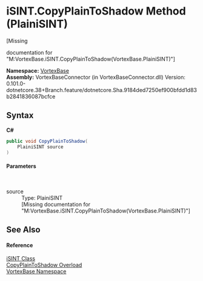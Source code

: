 # iSINT.CopyPlainToShadow Method (PlainiSINT)
 

\[Missing <summary> documentation for "M:VortexBase.iSINT.CopyPlainToShadow(VortexBase.PlainiSINT)"\]

**Namespace:**&nbsp;<a href="N_VortexBase.md">VortexBase</a><br />**Assembly:**&nbsp;VortexBaseConnector (in VortexBaseConnector.dll) Version: 0.101.0-dotnetcore.38+Branch.feature/dotnetcore.Sha.9184ded7250ef900bfdd1d83b2841836087bcfce

## Syntax

**C#**<br />
``` C#
public void CopyPlainToShadow(
	PlainiSINT source
)
```


#### Parameters
&nbsp;<dl><dt>source</dt><dd>Type: PlainiSINT<br />\[Missing <param name="source"/> documentation for "M:VortexBase.iSINT.CopyPlainToShadow(VortexBase.PlainiSINT)"\]</dd></dl>

## See Also


#### Reference
<a href="T_VortexBase_iSINT.md">iSINT Class</a><br /><a href="Overload_VortexBase_iSINT_CopyPlainToShadow.md">CopyPlainToShadow Overload</a><br /><a href="N_VortexBase.md">VortexBase Namespace</a><br />